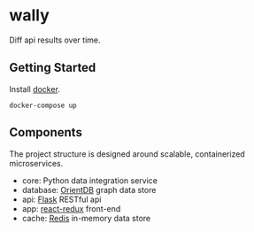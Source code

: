 # wally

Diff api results over time.

## Getting Started

Install [docker](https://docs.docker.com/engine/installation/).

    docker-compose up

## Components

The project structure is designed around scalable, containerized microservices.

- core: Python data integration service
- database: [OrientDB](https://github.com/orientechnologies/orientdb) graph data store
- api: [Flask](https://github.com/pallets/flask) RESTful api
- app: [react-redux](https://github.com/reactjs/redux) front-end
- cache: [Redis](https://github.com/antirez/redis) in-memory data store
